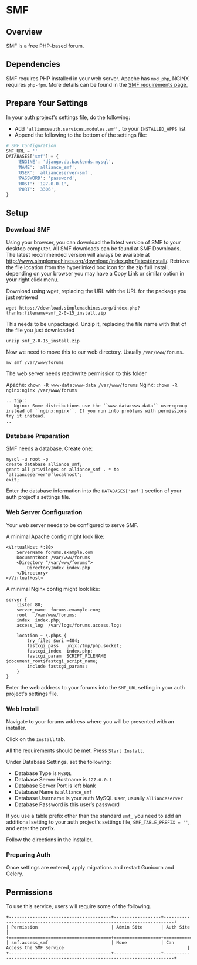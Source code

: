 # SMF

## Overview

SMF is a free PHP-based forum.

## Dependencies

SMF requires PHP installed in your web server. Apache has `mod_php`, NGINX requires `php-fpm`. More details can be found in the [SMF requirements page.](https://download.simplemachines.org/requirements.php)

## Prepare Your Settings

In your auth project's settings file, do the following:
 - Add `'allianceauth.services.modules.smf',` to your `INSTALLED_APPS` list
 - Append the following to the bottom of the settings file:

```python
# SMF Configuration
SMF_URL = ''
DATABASES['smf'] = {
    'ENGINE': 'django.db.backends.mysql',
    'NAME': 'alliance_smf',
    'USER': 'allianceserver-smf',
    'PASSWORD': 'password',
    'HOST': '127.0.0.1',
    'PORT': '3306',
}
```

## Setup

### Download SMF

Using your browser, you can download the latest version of SMF to your desktop computer. All SMF downloads can be found at SMF Downloads. The latest recommended version will always be available at http://www.simplemachines.org/download/index.php/latest/install/. Retrieve the file location from the hyperlinked box icon for the zip full install,  depending on your browser you may have a Copy Link or similar option in your right click menu.


Download using wget, replacing the URL with the URL for the package you just retrieved

    wget https://download.simplemachines.org/index.php?thanks;filename=smf_2-0-15_install.zip

This needs to be unpackaged. Unzip it, replacing the file name with that of the file you just downloaded

    unzip smf_2-0-15_install.zip

Now we need to move this to our web directory. Usually `/var/www/forums`.

    mv smf /var/www/forums

The web server needs read/write permission to this folder

Apache: `chown -R www-data:www-data /var/www/forums`
Nginx: `chown -R nginx:nginx /var/www/forums`

```eval_rst
.. tip::
   Nginx: Some distributions use the ``www-data:www-data`` user:group instead of ``nginx:nginx``. If you run into problems with permissions try it instead.
..
```

### Database Preparation

SMF needs a database. Create one:

    mysql -u root -p
    create database alliance_smf;
    grant all privileges on alliance_smf . * to 'allianceserver'@'localhost';
    exit;

Enter the database information into the `DATABASES['smf']` section of your auth project's settings file.

### Web Server Configuration

Your web server needs to be configured to serve SMF.

A minimal Apache config might look like:

    <VirtualHost *:80>
        ServerName forums.example.com
        DocumentRoot /var/www/forums
        <Directory "/var/www/forums">
            DirectoryIndex index.php
        </Directory>
    </VirtualHost>

A minimal Nginx config might look like:

    server {
        listen 80;
        server_name  forums.example.com;
        root   /var/www/forums;
        index  index.php;
        access_log  /var/logs/forums.access.log;

        location ~ \.php$ {
            try_files $uri =404;
            fastcgi_pass   unix:/tmp/php.socket;
            fastcgi_index  index.php;
            fastcgi_param  SCRIPT_FILENAME  $document_root$fastcgi_script_name;
            include fastcgi_params;
        }
    }

Enter the web address to your forums into the `SMF_URL` setting in your auth project's settings file.

### Web Install

Navigate to your forums address where you will be presented with an installer.

Click on the `Install` tab.

All the requirements should be met. Press `Start Install`.

Under Database Settings, set the following:
- Database Type is `MySQL`
- Database Server Hostname is `127.0.0.1`
- Database Server Port is left blank
- Database Name is `alliance_smf`
- Database Username is your auth MySQL user, usually `allianceserver`
- Database Password is this user’s password

If you use a table prefix other than the standard `smf_` you need to add an additional setting to your auth project's settings file, `SMF_TABLE_PREFIX = ''`, and enter the prefix.

Follow the directions in the installer.

### Preparing Auth

Once settings are entered, apply migrations and restart Gunicorn and Celery.

## Permissions

To use this service, users will require some of the following.

```eval_rst
+---------------------------------------+------------------+--------------------------------------------------------------------------+
| Permission                            | Admin Site       | Auth Site                                                                |
+=======================================+==================+==========================================================================+
| smf.access_smf                        | None             | Can Access the SMF Service                                               |
+---------------------------------------+------------------+--------------------------------------------------------------------------+
```
